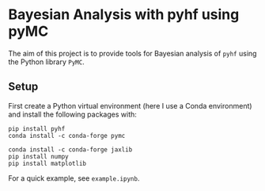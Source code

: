 # Bayesian Analysis with pyhf using pyMC
The aim of this project is to provide tools for Bayesian analysis of ``pyhf`` using the Python library ``PyMC``.

## Setup
First create a Python virtual environment (here I use a Conda environment) and install the following packages with:

```
pip install pyhf
conda install -c conda-forge pymc

conda install -c conda-forge jaxlib
pip install numpy
pip install matplotlib
```

For a quick example, see `example.ipynb`. 

